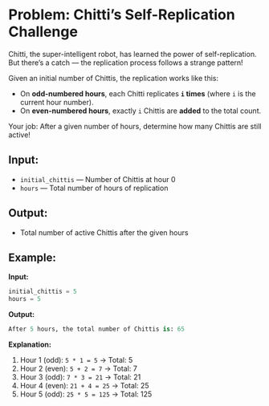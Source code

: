 # Problem: Chitti’s Self-Replication Challenge

Chitti, the super-intelligent robot, has learned the power of self-replication. But there’s a catch — the replication process follows a strange pattern!

Given an initial number of Chittis, the replication works like this:

- On **odd-numbered hours**, each Chitti replicates **`i` times** (where `i` is the current hour number).
- On **even-numbered hours**, exactly `i` Chittis are **added** to the total count.

Your job: After a given number of hours, determine how many Chittis are still active!

## Input:
- `initial_chittis` — Number of Chittis at hour 0
- `hours` — Total number of hours of replication

## Output:
- Total number of active Chittis after the given hours

## Example:

**Input:**
```python
initial_chittis = 5  
hours = 5  
```

**Output:**
```python
After 5 hours, the total number of Chittis is: 65  
```

**Explanation:**
1. Hour 1 (odd): `5 * 1 = 5` → Total: 5
2. Hour 2 (even): `5 + 2 = 7` → Total: 7
3. Hour 3 (odd): `7 * 3 = 21` → Total: 21
4. Hour 4 (even): `21 + 4 = 25` → Total: 25
5. Hour 5 (odd): `25 * 5 = 125` → Total: 125


